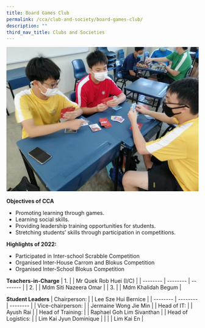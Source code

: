```yaml
---
title: Board Games Club
permalink: /cca/club-and-society/board-games-club/
description: ""
third_nav_title: Clubs and Societies
---
```

![](/images/p12-1024x768.jpeg)


**Objectives of CCA**

*   Promoting learning through games.
*   Learning social skills.
*   Providing leadership training opportunities for students.
*   Stretching students’ skills through participation in competitions.

**Highlights of 2022:**

*   Participated in Inter-school Scrabble Competition
*   Organised Inter-House Carrom and Blokus Competition
*   Organised Inter-School Blokus Competition



**Teachers-in-Charge**
| 1. |  | Mr Quek Rob Huei (I/C) |
| -------- | -------- | -------- |
| 2.     |      | Mdm Siti Nazeera Omar     |
| 3.     |      | Mdm Khalidah Begum     |


**Student Leaders**
| Chairperson: |  | Lee Sze Hui Bernice |
| -------- | -------- | -------- |
| Vice-chairperson:    |      | Jermaine Wong Jie Min     |
| Head of IT:     |      | Ayush Rai     |
| Head of Training:     |      | Raphael Goh Lim Sivanthan     |
| Head of Logistics:     |      | Lim Kai Jyun Dominique     |
|      |      | Lim Kai En  |